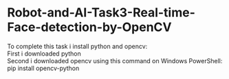 # Robot-and-AI-Task3-Real-time-Face-detection-by-OpenCV
To complete this task i  install python and opencv:<br>
First  i downloaded python <br>
Second i downloaded opencv using this command on Windows PowerShell: pip install opencv-python

  


